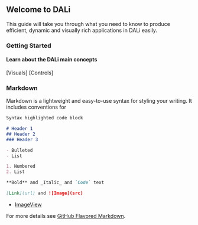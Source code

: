 ## Welcome to DALi 

This guide will take you through what you need to know to produce efficient, dynamic and visually rich applications in DALi easily.

### Getting Started

#### Learn about the DALi main concepts

[Visuals]
[Controls]

### Markdown

Markdown is a lightweight and easy-to-use syntax for styling your writing. It includes conventions for

```markdown
Syntax highlighted code block

# Header 1
## Header 2
### Header 3

- Bulleted
- List

1. Numbered
2. List

**Bold** and _Italic_ and `Code` text

[Link](url) and ![Image](src)
```
- [ImageView](imageView.md)

For more details see [GitHub Flavored Markdown](https://guides.github.com/features/mastering-markdown/).
